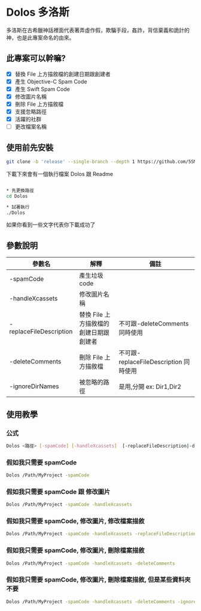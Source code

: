 # Dolos 多洛斯

多洛斯在古希臘神話裡面代表著弄虛作假，欺騙手段，姦詐，背信棄義和詭計的神，也是此專案命名的由來。

## 此專案可以幹嘛?

- [x]  替換 File 上方描敘檔的創建日期跟創建者
- [x]  產生 Objective-C Spam Code
- [x]  產生 Swift Spam Code
- [x]  修改圖片名稱
- [x]  刪除 File 上方描敘檔
- [x]  支援忽略路徑
- [x]  活躍的社群
- [ ] 更改檔案名稱

## 使用前先安裝

```sh
git clone -b 'release' --single-branch --depth 1 https://github.com/5SMNOONMS5/Dolos.git
```

下載下來會有一個執行檔案 Dolos 跟 Readme 

```sh

* 先更換路徑
cd Dolos 

* 試著執行
./Dolos
```

如果你看到一些文字代表你下載成功了

## 參數說明


|  參數名 |   解釋  |  備註 |
|---|---|---|
|   -spamCode   |   產生垃圾 code     | |
|   -handleXcassets    |   修改圖片名稱    |  |
|   -replaceFileDescription    |   替換 File 上方描敘檔的創建日期跟創建者   |  不可跟-deleteComments 同時使用 |
|    -deleteComments   |    刪除 File 上方描敘檔  | 不可跟-replaceFileDescription 同時使用 |
|    -ignoreDirNames   |    被忽略的路徑  | 是用,分開 ex: Dir1,Dir2 |


## 使用教學

### 公式
```sh 
Dolos <路徑> [-spamCode] [-handleXcassets]  [-replaceFileDescription|-deleteComments] [-ignoreDirNames [Dir1,Dir2]]
```


### 假如我只需要  spamCode
```sh 
Dolos /Path/MyProject -spamCode
```

### 假如我只需要  spamCode 跟 修改圖片
```sh 
Dolos /Path/MyProject -spamCode -handleXcassets
```

### 假如我只需要  spamCode, 修改圖片, 修改檔案描敘
```sh 
Dolos /Path/MyProject -spamCode -handleXcassets -replaceFileDescription
```

### 假如我只需要  spamCode, 修改圖片, 刪除檔案描敘
```sh 
Dolos /Path/MyProject -spamCode -handleXcassets -deleteComments
```

### 假如我只需要  spamCode, 修改圖片, 刪除檔案描敘, 但是某些資料夾不要
```sh 
Dolos /Path/MyProject -spamCode -handleXcassets -deleteComments -ignoreDirNames Dir1,Dir2
```





